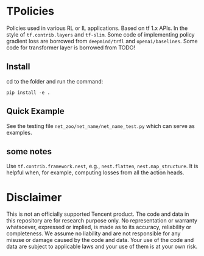 # TPolicies
Policies used in various RL or IL applications.
Based on tf 1.x APIs.
In the style of `tf.contrib.layers` and `tf-slim`.
Some code of implementing policy gradient loss are borrowed from `deepmind/trfl` and `openai/baselines`.
Some code for transformer layer is borrowed from TODO!

## Install
cd to the folder and run the command:
```
pip install -e .
```

## Quick Example
See the testing file `net_zoo/net_name/net_name_test.py` which can serve as examples.

## some notes
Use `tf.contrib.framework.nest`, e.g., `nest.flatten`, `nest.map_structure`.
It is helpful when, for example, computing losses from all the action heads.

# Disclaimer
This is not an officially supported Tencent product.
The code and data in this repository are for research purpose only. 
No representation or warranty whatsoever, expressed or implied, is made as to its accuracy, reliability or completeness. 
We assume no liability and are not responsible for any misuse or damage caused by the code and data. 
Your use of the code and data are subject to applicable laws and your use of them is at your own risk.

